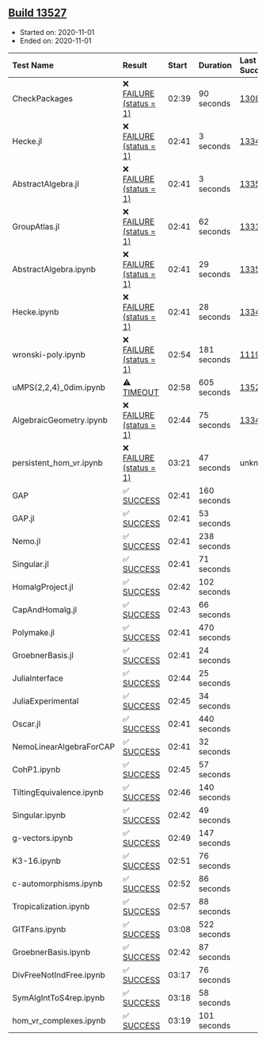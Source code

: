 ## [Build 13527](https://oscarci.mathematik.uni-kl.de/job/oscar/13527/)

* Started on: 2020-11-01
* Ended on: 2020-11-01

| Test Name    | Result | Start | Duration | Last Success | First Failure |
|:-------------|:-------|:------|:---------|:-------------|:--------------|
| CheckPackages | ❌ [FAILURE (status = 1)](https://oscarci.mathematik.uni-kl.de/job/oscar/13527/artifact/logs/build-13527/CheckPackages.log) | 02:39 | 90 seconds | [13085](https://oscarci.mathematik.uni-kl.de/job/oscar/13085/) | [13086](https://oscarci.mathematik.uni-kl.de/job/oscar/13086/) |
| Hecke.jl | ❌ [FAILURE (status = 1)](https://oscarci.mathematik.uni-kl.de/job/oscar/13527/artifact/logs/build-13527/Hecke.jl.log) | 02:41 | 3 seconds | [13341](https://oscarci.mathematik.uni-kl.de/job/oscar/13341/) | [13342](https://oscarci.mathematik.uni-kl.de/job/oscar/13342/) |
| AbstractAlgebra.jl | ❌ [FAILURE (status = 1)](https://oscarci.mathematik.uni-kl.de/job/oscar/13527/artifact/logs/build-13527/AbstractAlgebra.jl.log) | 02:41 | 3 seconds | [13355](https://oscarci.mathematik.uni-kl.de/job/oscar/13355/) | [13356](https://oscarci.mathematik.uni-kl.de/job/oscar/13356/) |
| GroupAtlas.jl | ❌ [FAILURE (status = 1)](https://oscarci.mathematik.uni-kl.de/job/oscar/13527/artifact/logs/build-13527/GroupAtlas.jl.log) | 02:41 | 62 seconds | [13311](https://oscarci.mathematik.uni-kl.de/job/oscar/13311/) | [13312](https://oscarci.mathematik.uni-kl.de/job/oscar/13312/) |
| AbstractAlgebra.ipynb | ❌ [FAILURE (status = 1)](https://oscarci.mathematik.uni-kl.de/job/oscar/13527/artifact/logs/build-13527/AbstractAlgebra.ipynb.log) | 02:41 | 29 seconds | [13355](https://oscarci.mathematik.uni-kl.de/job/oscar/13355/) | [13356](https://oscarci.mathematik.uni-kl.de/job/oscar/13356/) |
| Hecke.ipynb | ❌ [FAILURE (status = 1)](https://oscarci.mathematik.uni-kl.de/job/oscar/13527/artifact/logs/build-13527/Hecke.ipynb.log) | 02:41 | 28 seconds | [13341](https://oscarci.mathematik.uni-kl.de/job/oscar/13341/) | [13342](https://oscarci.mathematik.uni-kl.de/job/oscar/13342/) |
| wronski-poly.ipynb | ❌ [FAILURE (status = 1)](https://oscarci.mathematik.uni-kl.de/job/oscar/13527/artifact/logs/build-13527/wronski-poly.ipynb.log) | 02:54 | 181 seconds | [11192](https://oscarci.mathematik.uni-kl.de/job/oscar/11192/) | [11193](https://oscarci.mathematik.uni-kl.de/job/oscar/11193/) |
| uMPS(2,2,4)_0dim.ipynb | ⚠ [TIMEOUT](https://oscarci.mathematik.uni-kl.de/job/oscar/13527/artifact/logs/build-13527/uMPS-2-2-4-_0dim.ipynb.log) | 02:58 | 605 seconds | [13526](https://oscarci.mathematik.uni-kl.de/job/oscar/13526/) | [13527](https://oscarci.mathematik.uni-kl.de/job/oscar/13527/) |
| AlgebraicGeometry.ipynb | ❌ [FAILURE (status = 1)](https://oscarci.mathematik.uni-kl.de/job/oscar/13527/artifact/logs/build-13527/AlgebraicGeometry.ipynb.log) | 02:44 | 75 seconds | [13341](https://oscarci.mathematik.uni-kl.de/job/oscar/13341/) | [13342](https://oscarci.mathematik.uni-kl.de/job/oscar/13342/) |
| persistent_hom_vr.ipynb | ❌ [FAILURE (status = 1)](https://oscarci.mathematik.uni-kl.de/job/oscar/13527/artifact/logs/build-13527/persistent_hom_vr.ipynb.log) | 03:21 | 47 seconds | unknown | unknown |
| GAP | ✅ [SUCCESS](https://oscarci.mathematik.uni-kl.de/job/oscar/13527/artifact/logs/build-13527/GAP.log) | 02:41 | 160 seconds |  |  |
| GAP.jl | ✅ [SUCCESS](https://oscarci.mathematik.uni-kl.de/job/oscar/13527/artifact/logs/build-13527/GAP.jl.log) | 02:41 | 53 seconds |  |  |
| Nemo.jl | ✅ [SUCCESS](https://oscarci.mathematik.uni-kl.de/job/oscar/13527/artifact/logs/build-13527/Nemo.jl.log) | 02:41 | 238 seconds |  |  |
| Singular.jl | ✅ [SUCCESS](https://oscarci.mathematik.uni-kl.de/job/oscar/13527/artifact/logs/build-13527/Singular.jl.log) | 02:41 | 71 seconds |  |  |
| HomalgProject.jl | ✅ [SUCCESS](https://oscarci.mathematik.uni-kl.de/job/oscar/13527/artifact/logs/build-13527/HomalgProject.jl.log) | 02:42 | 102 seconds |  |  |
| CapAndHomalg.jl | ✅ [SUCCESS](https://oscarci.mathematik.uni-kl.de/job/oscar/13527/artifact/logs/build-13527/CapAndHomalg.jl.log) | 02:43 | 66 seconds |  |  |
| Polymake.jl | ✅ [SUCCESS](https://oscarci.mathematik.uni-kl.de/job/oscar/13527/artifact/logs/build-13527/Polymake.jl.log) | 02:41 | 470 seconds |  |  |
| GroebnerBasis.jl | ✅ [SUCCESS](https://oscarci.mathematik.uni-kl.de/job/oscar/13527/artifact/logs/build-13527/GroebnerBasis.jl.log) | 02:41 | 24 seconds |  |  |
| JuliaInterface | ✅ [SUCCESS](https://oscarci.mathematik.uni-kl.de/job/oscar/13527/artifact/logs/build-13527/JuliaInterface.log) | 02:44 | 25 seconds |  |  |
| JuliaExperimental | ✅ [SUCCESS](https://oscarci.mathematik.uni-kl.de/job/oscar/13527/artifact/logs/build-13527/JuliaExperimental.log) | 02:45 | 34 seconds |  |  |
| Oscar.jl | ✅ [SUCCESS](https://oscarci.mathematik.uni-kl.de/job/oscar/13527/artifact/logs/build-13527/Oscar.jl.log) | 02:41 | 440 seconds |  |  |
| NemoLinearAlgebraForCAP | ✅ [SUCCESS](https://oscarci.mathematik.uni-kl.de/job/oscar/13527/artifact/logs/build-13527/NemoLinearAlgebraForCAP.log) | 02:41 | 32 seconds |  |  |
| CohP1.ipynb | ✅ [SUCCESS](https://oscarci.mathematik.uni-kl.de/job/oscar/13527/artifact/logs/build-13527/CohP1.ipynb.log) | 02:45 | 57 seconds |  |  |
| TiltingEquivalence.ipynb | ✅ [SUCCESS](https://oscarci.mathematik.uni-kl.de/job/oscar/13527/artifact/logs/build-13527/TiltingEquivalence.ipynb.log) | 02:46 | 140 seconds |  |  |
| Singular.ipynb | ✅ [SUCCESS](https://oscarci.mathematik.uni-kl.de/job/oscar/13527/artifact/logs/build-13527/Singular.ipynb.log) | 02:42 | 49 seconds |  |  |
| g-vectors.ipynb | ✅ [SUCCESS](https://oscarci.mathematik.uni-kl.de/job/oscar/13527/artifact/logs/build-13527/g-vectors.ipynb.log) | 02:49 | 147 seconds |  |  |
| K3-16.ipynb | ✅ [SUCCESS](https://oscarci.mathematik.uni-kl.de/job/oscar/13527/artifact/logs/build-13527/K3-16.ipynb.log) | 02:51 | 76 seconds |  |  |
| c-automorphisms.ipynb | ✅ [SUCCESS](https://oscarci.mathematik.uni-kl.de/job/oscar/13527/artifact/logs/build-13527/c-automorphisms.ipynb.log) | 02:52 | 86 seconds |  |  |
| Tropicalization.ipynb | ✅ [SUCCESS](https://oscarci.mathematik.uni-kl.de/job/oscar/13527/artifact/logs/build-13527/Tropicalization.ipynb.log) | 02:57 | 88 seconds |  |  |
| GITFans.ipynb | ✅ [SUCCESS](https://oscarci.mathematik.uni-kl.de/job/oscar/13527/artifact/logs/build-13527/GITFans.ipynb.log) | 03:08 | 522 seconds |  |  |
| GroebnerBasis.ipynb | ✅ [SUCCESS](https://oscarci.mathematik.uni-kl.de/job/oscar/13527/artifact/logs/build-13527/GroebnerBasis.ipynb.log) | 02:42 | 87 seconds |  |  |
| DivFreeNotIndFree.ipynb | ✅ [SUCCESS](https://oscarci.mathematik.uni-kl.de/job/oscar/13527/artifact/logs/build-13527/DivFreeNotIndFree.ipynb.log) | 03:17 | 76 seconds |  |  |
| SymAlgIntToS4rep.ipynb | ✅ [SUCCESS](https://oscarci.mathematik.uni-kl.de/job/oscar/13527/artifact/logs/build-13527/SymAlgIntToS4rep.ipynb.log) | 03:18 | 58 seconds |  |  |
| hom_vr_complexes.ipynb | ✅ [SUCCESS](https://oscarci.mathematik.uni-kl.de/job/oscar/13527/artifact/logs/build-13527/hom_vr_complexes.ipynb.log) | 03:19 | 101 seconds |  |  |
